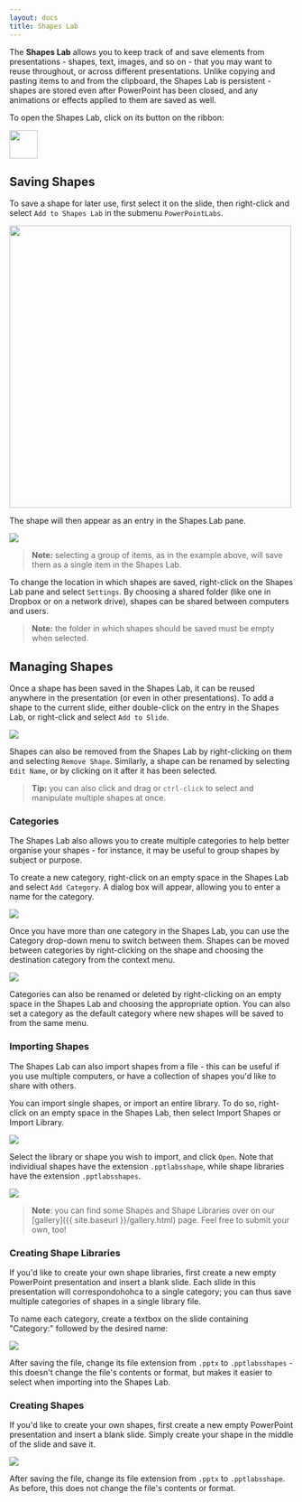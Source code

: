 ```yaml
---
layout: docs
title: Shapes Lab
---
```


The **Shapes Lab** allows you to keep track of and save elements from presentations - shapes, text, images, and so on - that you may want to reuse throughout, or across different presentations. Unlike copying and pasting items to and from the clipboard, the Shapes Lab is persistent - shapes are stored even after PowerPoint has been closed, and any animations or effects applied to them are saved as well.

To open the Shapes Lab, click on its button on the ribbon:

<p>
  <img class="box-shadow" src="{{ site.baseurl }}/img/docs/shapes-lab-1.png" width="50">
</p>

## <a class="anchor-bookmark" id="save-shapes"></a> Saving Shapes

To save a shape for later use, first select it on the slide, then right-click and select `Add to Shapes Lab` in the submenu `PowerPointLabs`.

<p>
  <img class="box-shadow" src="{{ site.baseurl }}/img/docs/shapes-lab-2.png" width="500">
</p>

The shape will then appear as an entry in the Shapes Lab pane.

<p>
  <img class="box-shadow" src="{{ site.baseurl }}/img/docs/shapes-lab-3.png">
</p>

> **Note:** selecting a group of items, as in the example above, will save them as a single item in the Shapes Lab.

To change the location in which shapes are saved, right-click on the Shapes Lab pane and select `Settings`. By choosing a shared folder (like one in Dropbox or on a network drive), shapes can be shared between computers and users.

> **Note:** the folder in which shapes should be saved must be empty when selected.

## <a class="anchor-bookmark" id="manage-shapes"></a> Managing Shapes

Once a shape has been saved in the Shapes Lab, it can be reused anywhere in the presentation (or even in other presentations). To add a shape to the current slide, either double-click on the entry in the Shapes Lab, or right-click and select `Add to Slide`.

<p>
  <img class="box-shadow" src="{{ site.baseurl }}/img/docs/shapes-lab-4.png">
</p>

Shapes can also be removed from the Shapes Lab by right-clicking on them and selecting `Remove Shape`. Similarly, a shape can be renamed by selecting `Edit Name`, or by clicking on it after it has been selected.

> **Tip:** you can also click and drag or `ctrl-click` to select and manipulate multiple shapes at once.

### <a class="anchor-bookmark" id="categories"></a> Categories

The Shapes Lab also allows you to create multiple categories to help better organise your shapes - for instance, it may be useful to group shapes by subject or purpose.

To create a new category, right-click on an empty space in the Shapes Lab and select `Add Category`. A dialog box will appear, allowing you to enter a name for the category.

<p>
  <img class="box-shadow" src="{{ site.baseurl }}/img/docs/shapes-lab-5.png">
</p>

Once you have more than one category in the Shapes Lab, you can use the Category drop-down menu to switch between them. Shapes can be moved between categories by right-clicking on the shape and choosing the destination category from the context menu.

<p>
  <img class="box-shadow" src="{{ site.baseurl }}/img/docs/shapes-lab-6.png">
</p>

Categories can also be renamed or deleted by right-clicking on an empty space in the Shapes Lab and choosing the appropriate option. You can also set a category as the default category where new shapes will be saved to from the same menu.

### <a class="anchor-bookmark" id="shapes-lab-import"></a> Importing Shapes

The Shapes Lab can also import shapes from a file - this can be useful if you use multiple computers, or have a collection of shapes you'd like to share with others.

You can import single shapes, or import an entire library. To do so, right-click on an empty space in the Shapes Lab, then select Import Shapes or Import Library.

<p>
  <img class="box-shadow" src="{{ site.baseurl }}/img/docs/shapes-lab-7.png">
</p>

Select the library or shape you wish to import, and click `Open`.
Note that individiual shapes have the extension `.pptlabsshape`, while shape libraries have the extension `.pptlabsshapes`.

<p>
  <img class="box-shadow" src="{{ site.baseurl }}/img/docs/shapes-lab-8.png">
</p>

> **Note**: you can find some Shapes and Shape Libraries over on our [gallery]({{ site.baseurl }}/gallery.html) page. Feel free to submit your own, too!

### <a class="anchor-bookmark" id="create-shape-libraries"></a> Creating Shape Libraries

If you'd like to create your own shape libraries, first create a new empty PowerPoint presentation and insert a blank slide. Each slide in this presentation will correspondohohca to a single category; you can thus save multiple categories of shapes in a single library file.

To name each category, create a textbox on the slide containing "Category:" followed by the desired name:

<p>
  <img class="box-shadow" src="{{ site.baseurl }}/img/docs/shapes-lab-9.png">
</p>

After saving the file, change its file extension from `.pptx` to `.pptlabsshapes` - this doesn't change the file's contents or format, but makes it easier to select when importing into the Shapes Lab.


### <a class="anchor-bookmark" id="create-shapes"></a> Creating Shapes

If you'd like to create your own shapes, first create a new empty PowerPoint presentation and insert a blank slide. Simply create your shape in the middle of the slide and save it.

<p>
  <img class="box-shadow" src="{{ site.baseurl }}/img/docs/shapes-lab-10.png">
</p>

After saving the file, change its file extension from `.pptx` to `.pptlabsshape`. As before, this does not change the file's contents or format.